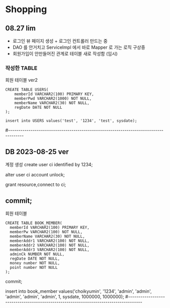 # Shopping
## 08.27 lim
- 로그인 뷰 페이지 생성 + 로그인 컨트롤러 만드는 중
- DAO 를 안거치고 ServiceImpl 에서 바로 Mapper 로 가는 로직 구상중
- 회원가입이 안만들어진 관계로 테이블 새로 작성함 (임시)
### 작성한 TABLE
회원 테이블 ver2

```
CREATE TABLE USERS(
	memberId VARCHAR2(100) PRIMARY KEY,
	memberPwd VARCHAR2(1000) NOT NULL,
	memberName VARCHAR2(30) NOT NULL,
	regDate DATE NOT NULL
);
```
```
insert into USERS values('test', '1234', 'test', sysdate);
```
#-------------------------------------------------------------------------------------
## DB 2023-08-25 ver
계정 생성
create user ci identified by 1234;

alter user ci account unlock;

grant resource,connect to ci;

commit;
-----------------------------------------
회원 테이블
```
CREATE TABLE BOOK_MEMBER(
  memberId VARCHAR2(100) PRIMARY KEY,
  memberPw VARCHAR2(100) NOT NULL,
  memberName VARCHAR2(30) NOT NULL,
  memberAddr1 VARCHAR2(100) NOT NULL,
  memberAddr2 VARCHAR2(100) NOT NULL,
  memberAddr3 VARCHAR2(100) NOT NULL,
  adminCk NUMBER NOT NULL,
  regDate DATE NOT NULL,
  money number NOT NULL,
  point number NOT NULL
);
```
commit;

insert into book_member values('choikyumin', '1234', 'admin', 'admin', 'admin', 'admin', 'admin', 1, sysdate, 1000000, 1000000);
#-------------------------------------------------------------------------------------
